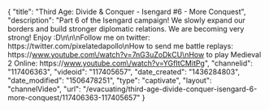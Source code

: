 {
    "title": "Third Age: Divide & Conquer - Isengard #6 - More Conquest",
    "description": "Part 6 of the Isengard campaign!  We slowly expand our borders and build stronger diplomatic relations.  We are becoming very strong! Enjoy :D\n\n\nFollow me on twitter: https:\/\/twitter.com\/pixelatedapollo\nHow to send me battle replays: https:\/\/www.youtube.com\/watch?v=7nG3uZoDkCU\nHow to play Medieval 2 Online: https:\/\/www.youtube.com\/watch?v=YGfItCMitPg",
    "channelid": "117406363",
    "videoid": "117405657",
    "date_created": "1436284803",
    "date_modified": "1506478251",
    "type": "captivate",
    "layout": "channelVideo",
    "url": "\/evacuating\/third-age-divide-conquer-isengard-6-more-conquest\/117406363-117405657"
}